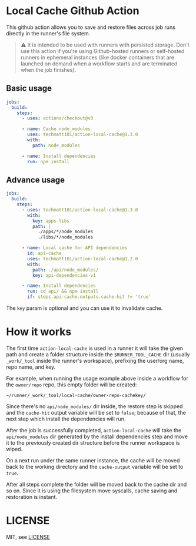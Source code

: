 # Local Cache Github Action

This github action allows you to save and restore files across job runs directly in the runner's file system.

> :warning: It is intended to be used with runners with persisted storage. Don't use this action if you're using Github-hosted runners or self-hosted runners in ephemeral instances (like docker containers that are launched on demand when a workflow starts and are terminated when the job finishes).

## Basic usage

```yaml
jobs:
  build:
    steps:
      - uses: actions/checkout@v3

      - name: Cache node_modules
        uses: techmatt101/action-local-cache@1.3.0
        with:
          path: node_modules

      - name: Install dependencies
        run: npm install
```

## Advance usage

```yaml
jobs:
  build:
    steps:
      - uses: techmatt101/action-local-cache@1.3.0
        with:
          key: apps-libs
          path: |
            ./apps/*/node_modules
            ./libs/*/node_modules

      - name: Local cache for API dependencies
        id: api-cache
        uses: techmatt101/action-local-cache@1.2.0
        with:
          path: ./api/node_modules/
          key: api-dependencies-v1

      - name: Install dependencies
        run: cd api/ && npm install
        if: steps.api-cache.outputs.cache-hit != 'true'
```

The `key` param is optional and you can use it to invalidate cache.

# How it works

The first time `action-local-cache` is used in a runner it will take the given path and create a folder structure inside the `$RUNNER_TOOL_CACHE` dir (usually `_work/_tool` inside the runner's workspace), prefixing the user/org name, repo name, and key.

For example, when running the usage example above inside a workflow for the `owner/repo` repo, this empty folder will be created:

```shell
~/runner/_work/_tool/local-cache/owner-repo-cachekey/
```

Since there's no `api/node_modules/` dir inside, the restore step is skipped and the `cache-hit` output variable will be set to `false`; because of that, the next step which install the dependencies will run.

After the job is successfully completed, `action-local-cache` will take the `api/node_modules` dir generated by the install dependencies step and move it to the previously created dir structure before the runner workspace is wiped.

On a next run under the same runner instance, the cache will be moved back to the working directory and the `cache-output` variable will be set to `true`.

After all steps complete the folder will be moved back to the cache dir and so on. Since it is using the filesystem move syscalls, cache saving and restoration is instant.

# LICENSE

MIT, see [LICENSE](./LICENSE)
